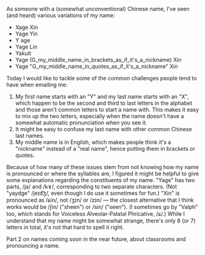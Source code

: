 As someone with a (somewhat unconventional) Chinese name, I've seen (and heard) various variations of my name: 
- Xage Xin 
- Yage Yin 
- Y age 
- Yage Lin 
- Yakult 
- Yage (G_my_middle_name_in_brackets_as_if_it's_a_nickname) Xin 
- Yage "G_my_middle_name_in_quotes_as_if_it's_a_nickname" Xin 

Today I would like to tackle some of the common challenges people tend to have when emailing me: 
1. My first name starts with an "Y" and my last name starts with an "X", which happen to be the second and third to last letters in the alphabet and those aren't common letters to start a name with. This makes it easy to mix up the two letters, especially when the name doesn't have a somewhat automatic pronunciation when you see it. 
2. It might be easy to confuse my last name with other common Chinese last names. 
3. My middle name is in English, which makes people think it's a "nickname" instead of a "real name", hence putting them in brackets or quotes. 
        
Because of how many of these issues stem from not knowing how my name is pronounced or where the syllables are, I figured it might be helpful to give some explanations regarding the constituents of my name. "Yage" has two parts, /ja/ and /kɤ/, corresponding to two separate characters. (Not "yaydge" /jeɪd͡ʒ/, even though I do use it sometimes for fun.) "Xin" is pronounced as /ɕin/, not /ʒɪn/ or /zɪn/ — the closest alternative that I think works would be /ʃin/ ("sheen") or /sin/ ("seen"). (I sometimes go by "Valph" too, which stands for Voiceless Alveolar-Palatal Phricative, /ɕ/.) While I understand that my name might be somewhat strange, there's only 8 (or 7) letters in total, it's not that hard to spell it right. 

Part 2 on names coming soon in the near future, about classrooms and pronouncing a name. 